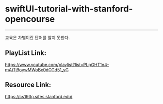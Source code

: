 # swiftUI-tutorial-with-stanford-opencourse

---

교육은 차별이란 단어를 알지 못한다.


## PlayList Link:
https://www.youtube.com/playlist?list=PLpGHT1n4-mAtTj9oywMWoBx0dCGd51_yG

## Resource Link: 
https://cs193p.sites.stanford.edu/

